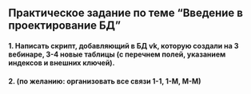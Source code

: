 ## Практическое задание по теме “Введение в проектирование БД”
#### 1. Написать cкрипт, добавляющий в БД vk, которую создали на 3 вебинаре, 3-4 новые таблицы (с перечнем полей, указанием индексов и внешних ключей).
#### 2. (по желанию: организовать все связи 1-1, 1-М, М-М)